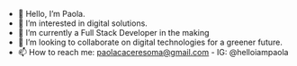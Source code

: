 - 👋 Hello, I’m Paola.
- 👀 I’m interested in digital solutions.
- 🌱 I’m currently a Full Stack Developer in the making
- 💞️ I’m looking to collaborate on digital technologies for a greener future.
- 📫 How to reach me: paolacaceresoma@gmail.com - IG: @helloiampaola

<!---
paolacaceresoma/paolacaceresoma is a ✨ special ✨ repository because its `README.md` (this file) appears on your GitHub profile.
You can click the Preview link to take a look at your changes.
--->
